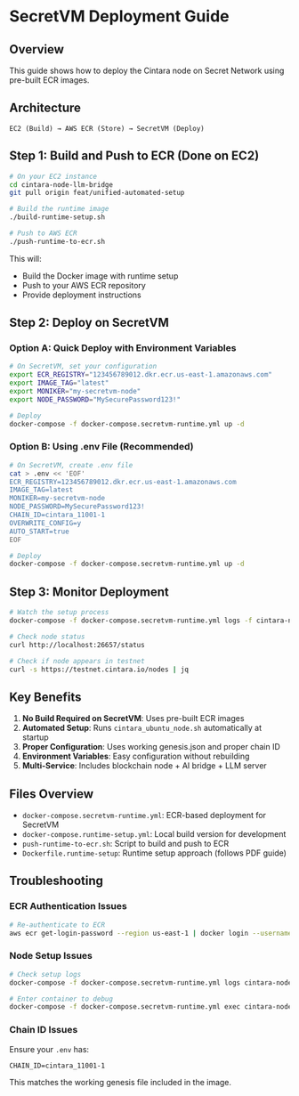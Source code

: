 # SecretVM Deployment Guide

## Overview

This guide shows how to deploy the Cintara node on Secret Network using pre-built ECR images.

## Architecture

```
EC2 (Build) → AWS ECR (Store) → SecretVM (Deploy)
```

## Step 1: Build and Push to ECR (Done on EC2)

```bash
# On your EC2 instance
cd cintara-node-llm-bridge
git pull origin feat/unified-automated-setup

# Build the runtime image
./build-runtime-setup.sh

# Push to AWS ECR
./push-runtime-to-ecr.sh
```

This will:
- Build the Docker image with runtime setup
- Push to your AWS ECR repository
- Provide deployment instructions

## Step 2: Deploy on SecretVM

### Option A: Quick Deploy with Environment Variables

```bash
# On SecretVM, set your configuration
export ECR_REGISTRY="123456789012.dkr.ecr.us-east-1.amazonaws.com"
export IMAGE_TAG="latest"
export MONIKER="my-secretvm-node"
export NODE_PASSWORD="MySecurePassword123!"

# Deploy
docker-compose -f docker-compose.secretvm-runtime.yml up -d
```

### Option B: Using .env File (Recommended)

```bash
# On SecretVM, create .env file
cat > .env << 'EOF'
ECR_REGISTRY=123456789012.dkr.ecr.us-east-1.amazonaws.com
IMAGE_TAG=latest
MONIKER=my-secretvm-node
NODE_PASSWORD=MySecurePassword123!
CHAIN_ID=cintara_11001-1
OVERWRITE_CONFIG=y
AUTO_START=true
EOF

# Deploy
docker-compose -f docker-compose.secretvm-runtime.yml up -d
```

## Step 3: Monitor Deployment

```bash
# Watch the setup process
docker-compose -f docker-compose.secretvm-runtime.yml logs -f cintara-node-runtime

# Check node status
curl http://localhost:26657/status

# Check if node appears in testnet
curl -s https://testnet.cintara.io/nodes | jq
```

## Key Benefits

1. **No Build Required on SecretVM**: Uses pre-built ECR images
2. **Automated Setup**: Runs `cintara_ubuntu_node.sh` automatically at startup
3. **Proper Configuration**: Uses working genesis.json and proper chain ID
4. **Environment Variables**: Easy configuration without rebuilding
5. **Multi-Service**: Includes blockchain node + AI bridge + LLM server

## Files Overview

- `docker-compose.secretvm-runtime.yml`: ECR-based deployment for SecretVM
- `docker-compose.runtime-setup.yml`: Local build version for development
- `push-runtime-to-ecr.sh`: Script to build and push to ECR
- `Dockerfile.runtime-setup`: Runtime setup approach (follows PDF guide)

## Troubleshooting

### ECR Authentication Issues
```bash
# Re-authenticate to ECR
aws ecr get-login-password --region us-east-1 | docker login --username AWS --password-stdin ACCOUNT_ID.dkr.ecr.us-east-1.amazonaws.com
```

### Node Setup Issues
```bash
# Check setup logs
docker-compose -f docker-compose.secretvm-runtime.yml logs cintara-node-runtime

# Enter container to debug
docker-compose -f docker-compose.secretvm-runtime.yml exec cintara-node-runtime bash
```

### Chain ID Issues
Ensure your `.env` has:
```
CHAIN_ID=cintara_11001-1
```

This matches the working genesis file included in the image.